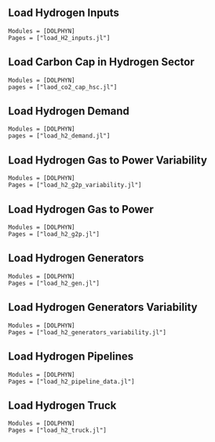 ## Load Hydrogen Inputs
```@autodocs
Modules = [DOLPHYN]
Pages = ["load_H2_inputs.jl"]
```

## Load Carbon Cap in Hydrogen Sector
```@autodocs
Modules = [DOLPHYN]
pages = ["laod_co2_cap_hsc.jl"]
```

## Load Hydrogen Demand
```@autodocs
Modules = [DOLPHYN]
pages = ["load_h2_demand.jl"]
```

## Load Hydrogen Gas to Power Variability
```@autodocs
Modules = [DOLPHYN]
Pages = ["load_h2_g2p_variability.jl"]
```

## Load Hydrogen Gas to Power
```@autodocs
Modules = [DOLPHYN]
Pages = ["load_h2_g2p.jl"]
```

## Load Hydrogen Generators
```@autodocs
Modules = [DOLPHYN]
Pages = ["load_h2_gen.jl"]
```

## Load Hydrogen Generators Variability
```@autodocs
Modules = [DOLPHYN]
Pages = ["load_h2_generators_variability.jl"]
```

## Load Hydrogen Pipelines
```@autodocs
Modules = [DOLPHYN]
Pages = ["load_h2_pipeline_data.jl"]
```

## Load Hydrogen Truck
```@autodocs
Modules = [DOLPHYN]
Pages = ["load_h2_truck.jl"]
```
